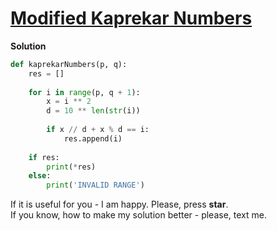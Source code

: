 # [Modified Kaprekar Numbers](https://www.hackerrank.com/challenges/kaprekar-numbers/problem)

**Solution**
<br>
```python
def kaprekarNumbers(p, q):
    res = []
    
    for i in range(p, q + 1):
        x = i ** 2
        d = 10 ** len(str(i))
                
        if x // d + x % d == i:
            res.append(i)
            
    if res:
        print(*res)
    else:
        print('INVALID RANGE')
```

If it is useful for you - I am happy. Please, press **star**.
<br>
If you know, how to make my solution better - please, text me.

